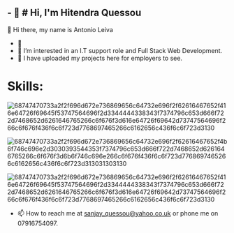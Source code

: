 ## - 👋 # Hi, I'm Hitendra Quessou

👋 Hi there, my name is Antonio Leiva
- 🌱 
- 👀 I’m interested in an I.T support role and Full Stack Web Development.
- 💞️ I have uploaded my projects here for employers to see.

# Skills:
![68747470733a2f2f696d672e736869656c64732e696f2f62616467652f416e64726f69645f53747564696f2d3344444338343f7374796c653d666f722d7468652d6261646765266c6f676f3d616e64726f69642d73747564696f266c6f676f436f6c6f723d7768697465266c6162656c436f6c6f723d3130](https://user-images.githubusercontent.com/73651340/161251113-6193a971-32b7-4477-8711-7e05380e1ebb.svg)

![68747470733a2f2f696d672e736869656c64732e696f2f62616467652f4b6f746c696e2d3030393544353f7374796c653d666f722d7468652d6261646765266c6f676f3d6b6f746c696e266c6f676f436f6c6f723d7768697465266c6162656c436f6c6f723d313031303130](https://user-images.githubusercontent.com/73651340/161251433-5b751bee-defa-4409-89b3-d3bb03315490.svg)

![68747470733a2f2f696d672e736869656c64732e696f2f62616467652f416e64726f69645f53747564696f2d3344444338343f7374796c653d666f722d7468652d6261646765266c6f676f3d616e64726f69642d73747564696f266c6f676f436f6c6f723d7768697465266c6162656c436f6c6f723d3130](https://user-images.githubusercontent.com/73651340/161251448-898728e6-356a-4d36-a2fd-85be4b5c0ec6.svg)




- 📫 How to reach me at sanjay_quessou@yahoo.co.uk or phone me on 07916754097.

<!---
Hitendra27/Hitendra27 is a ✨ special ✨ repository because its `README.md` (this file) appears on your GitHub profile.
You can click the Preview link to take a look at your changes.
--->
